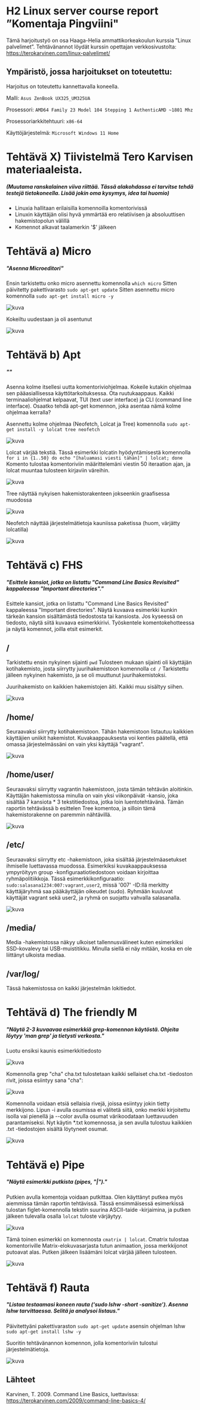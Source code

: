 # H2 Linux server course report ”Komentaja Pingviini"

Tämä harjoitustyö on osa Haaga-Helia ammattikorkeakoulun kurssia ”Linux palvelimet”. 
Tehtävänannot löydät kurssin opettajan verkkosivustolta: https://terokarvinen.com/linux-palvelimet/

## Ympäristö, jossa harjoitukset on toteutettu:

Harjoitus on toteutettu kannettavalla koneella.

Malli: `Asus ZenBook UX325_UM325UA`

Prosessori: `AMD64 Family 23 Model 104 Stepping 1 AuthenticAMD ~1801 Mhz`

Prosessoriarkkitehtuuri: `x86-64`

Käyttöjärjestelmä: `Microsoft Windows 11 Home`

# Tehtävä X) Tiivistelmä Tero Karvisen materiaaleista.  
##### (Muutama ranskalainen viiva riittää. Tässä alakohdassa ei tarvitse tehdä testejä tietokoneella. Lisää jokin oma kysymys, idea tai huomio)

- Linuxia hallitaan erilaisilla komennoilla komentorivissä
- Linuxin käyttäjän olisi hyvä ymmärtää ero relatiivisen ja absoluuttisen hakemistopolun välillä
- Komennot alkavat taalamerkin '$' jälkeen

# Tehtävä a) Micro
##### "Asenna Microeditori"

Ensin tarkistettu onko micro asennettu komennolla ``which micro``
Sitten päivitetty pakettivarasto ``sudo apt-get update``
Sitten asennettu micro komennolla ``sudo apt-get install micro -y``

![kuva](https://github.com/user-attachments/assets/b404eb04-8e84-45d3-97a6-416acb8505b9)

Kokeiltu uudestaan ja oli asentunut

![kuva](https://github.com/user-attachments/assets/24f5993d-ad5a-4d68-abdf-617069f025d1)

# Tehtävä b) Apt
##### ""
 Asenna kolme itsellesi uutta komentoriviohjelmaa. Kokeile kutakin ohjelmaa sen pääasiallisessa käyttötarkoituksessa. Ota ruutukaappaus. 
 Kaikki terminaaliohjelmat kelpaavat, TUI (text user interface) ja CLI (command line interface). Osaatko tehdä apt-get komennon, joka asentaa nämä kolme ohjelmaa kerralla?

 Asennettu kolme ohjelmaa (Neofetch, Lolcat ja Tree) komennolla ``sudo apt-get install -y lolcat tree neofetch``

 ![kuva](https://github.com/user-attachments/assets/aef5f9cb-716e-42d3-a8f2-04ad69f09cd6)

 Lolcat värjää tekstiä.
 Tässä esimerkki lolcatin hyödyntämisestä komennolla ``for i in {1..50} do echo "[haluamasi viesti tähän]" | lolcat; done`` 
 Komento tulostaa komentoriviin määrittelemäni viestin 50 iteraation ajan, ja lolcat muuntaa tulosteen kirjaviin väreihin.

 ![kuva](https://github.com/user-attachments/assets/91e23653-8dfd-49a4-a7ad-a2103003bbcc)

Tree näyttää nykyisen hakemistorakenteen jokseenkin graafisessa muodossa

![kuva](https://github.com/user-attachments/assets/fd542aa4-44db-4703-a785-3d0ec7fb813f)

Neofetch näyttää järjestelmätietoja kauniissa paketissa (huom, värjätty lolcatilla)

![kuva](https://github.com/user-attachments/assets/11950fb5-7f9d-4602-ab65-17be1d303610)



 # Tehtävä c) FHS
##### "Esittele kansiot, jotka on listattu "Command Line Basics Revisited" kappaleessa "Important directories"."
Esittele kansiot, jotka on listattu "Command Line Basics Revisited" kappaleessa "Important directories". Näytä kuvaava esimerkki kunkin tärkeän kansion sisältämästä tiedostosta tai kansiosta. Jos kyseessä on tiedosto, näytä siitä kuvaava esimerkkirivi. Työskentele komentokehotteessa ja näytä komennot, joilla etsit esimerkit.

## /

Tarkistettu ensin nykyinen sijainti ``pwd``
Tulosteen mukaan sijainti oli käyttäjän kotihakemisto, josta siirrytty juurihakemistoon komennolla ``cd /``
Tarkistettu jälleen nykyinen hakemisto, ja se oli muuttunut juurihakemistoksi. 

Juurihakemisto on kaikkien hakemistojen äiti. Kaikki muu sisältyy siihen. 

![kuva](https://github.com/user-attachments/assets/eadf1542-876c-489f-b605-9e447c69e82f)

## /home/

Seuraavaksi siirrytty kotihakemistoon. Tähän hakemistoon listautuu kaikkien käyttäjien uniikit hakemistot. Kuvakaappauksesta voi kenties päätellä, että omassa järjestelmässäni on vain yksi käyttäjä "vagrant".

![kuva](https://github.com/user-attachments/assets/f1d61621-5fa1-409a-9c47-68161803e33b)

## /home/user/

Seuraavaksi siirrytty vagrantin hakemistoon, josta tämän tehtävän aloitinkin. 
Käyttäjän hakemistossa minulla on vain yksi viikonpäivät -kansio, joka sisältää 7 kansiota * 3 tekstitiedostoa, jotka loin luentotehtävänä. Tämän raportin tehtävässä b esittelen Tree komentoa, ja silloin tämä hakemistorakenne on paremmin nähtävillä.

![kuva](https://github.com/user-attachments/assets/2e7df877-bd88-4c8e-b7a3-4868d124783e)

## /etc/

Seuraavaksi siirrytty etc -hakemistoon, joka sisältää järjestelmäasetukset ihmiselle luettavassa muodossa.
Esimerkiksi kuvakaappauksessa ympyröityyn group -konfiguraatiotiedostoon voidaan kirjoittaa ryhmäpolitiikkoja. Tässä esimerkkikonfiguraatio: ``sudo:salasana1234:007:vagrant,user2``, missä '007' -ID:llä merkitty käyttäjäryhmä saa pääkäyttäjän oikeudet (sudo). Ryhmään kuuluvat käyttäjät vagrant sekä user2, ja ryhmä on suojattu vahvalla salasanalla.  

![kuva](https://github.com/user-attachments/assets/4d08d70e-c249-4c98-974e-ecee8aa08ef6)


## /media/

Media -hakemistossa näkyy ulkoiset tallennusvälineet kuten esimerkiksi SSD-kovalevy tai USB-muistitikku. 
Minulla siellä ei näy mitään, koska en ole liittänyt ulkoista mediaa.

## /var/log/

Tässä hakemistossa on kaikki järjestelmän lokitiedot.


# Tehtävä d) The friendly M
##### "Näytä 2-3 kuvaavaa esimerkkiä grep-komennon käytöstä. Ohjeita löytyy 'man grep' ja tietysti verkosta."

Luotu ensiksi kaunis esimerkkitiedosto

![kuva](https://github.com/user-attachments/assets/a54075db-1429-4794-8e86-ebb46e92f9d8)

Komennolla grep "cha" cha.txt tulostetaan kaikki sellaiset cha.txt -tiedoston rivit, joissa esiintyy sana "cha":

![kuva](https://github.com/user-attachments/assets/83ffdc33-f754-473c-836a-e25dd76d61de)

Komennolla voidaan etsiä sellaisia rivejä, joissa esiintyy jokin tietty merkkijono. Lipun -i avulla osumissa ei välitetä siitä, onko merkki kirjoitettu isolla vai pienellä ja --color avulla osumat värikoodataan luettavuuden parantamiseksi. Nyt käytin *.txt komennossa, ja sen avulla tulostuu kaikkien .txt -tiedostojen sisältä löytyneet osumat.

![kuva](https://github.com/user-attachments/assets/6f9d51f5-0178-4401-b159-825ba6e8ec6d)


# Tehtävä e) Pipe
##### "Näytä esimerkki putkista (pipes, "|")."

Putkien avulla komentoja voidaan putkittaa. Olen käyttänyt putkea myös aiemmissa tämän raportin tehtävissä.
Tässä ensimmäisessä esimerkissä tulostan figlet-komennolla tekstin suurina ASCII-taide -kirjaimina, ja putken jälkeen tulevalla osalla ``lolcat`` tuloste värjäytyy. 

![kuva](https://github.com/user-attachments/assets/4c0925dc-8335-4f58-865d-4a5918324215)

Tämä toinen esimerkki on komennosta ``cmatrix | lolcat``.
Cmatrix tulostaa komentoriville Matrix-elokuvasarjasta tutun animaation, jossa merkkijonot putoavat alas. Putken jälkeen lisäämäni lolcat värjää jälleen tulosteen.

![kuva](https://github.com/user-attachments/assets/991c96b8-437c-4f00-8f9e-878dc8b257d0)


# Tehtävä f) Rauta
##### "Listaa testaamasi koneen rauta (‘sudo lshw -short -sanitize’). Asenna lshw tarvittaessa. Selitä ja analysoi listaus."

Päivitettyäni pakettivaraston ``sudo apt-get update`` asensin ohjelman lshw ``sudo apt-get install lshw -y``

Suoritin tehtävänannon komennon, jolla komentoriviin tulostui järjestelmätietoja. 

![kuva](https://github.com/user-attachments/assets/b2c1c660-0c64-4b79-8fe9-06f4c3087e54)

## Lähteet

Karvinen, T. 2009. Command Line Basics, luettavissa: https://terokarvinen.com/2009/command-line-basics-4/ 

